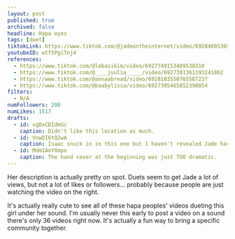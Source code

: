 ```yaml
---
layout: post
published: true
archived: false
headline: Hapa eyes
tags: [duet]
tiktokLink: https://www.tiktok.com/@jadeontheinternet/video/6928460536971611397
youtubeID: wtf5PgiTnj4
references:
  - https://www.tiktok.com/@lebasikim/video/6927749153489538310
  - https://www.tiktok.com/@____juulia_____/video/6927301361193241862
  - https://www.tiktok.com/@annaabread/video/6928103550765567237
  - https://www.tiktok.com/@baabylissa/video/6927305465852398854
filters:
  - N/A
numFollowers: 208
numLikes: 1517
drafts:
  - id: xgDxCDIdmGc
    caption: Didn't like this location as much.
  - id: VnwDI6tQ2wA
    caption: Isaac snuck in in this one but I haven't revealed Jade having a boyfriend yet! So could not use it's cute though.
  - id: Mdm1AoYXmpo
    caption: The hand cover at the beginning was just TOO dramatic.
---
```


Her description is actually pretty on spot. Duets seem to get Jade a lot of views, but not a lot of likes or followers... probably because people are just watching the video on the right.

It's actually really cute to see all of these hapa peoples' videos dueting this girl under her sound. I'm usually never this early to post a video on a sound there's only 36 videos right now. It's actually a fun way to bring a specific community together.
